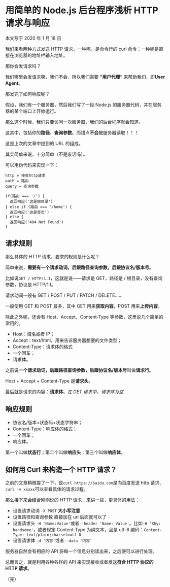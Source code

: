 # 用简单的 Node.js 后台程序浅析 HTTP 请求与响应

本文写于 2020 年 1 月 18 日

我们来看两种方式发送 HTTP 请求，一种呢，是命令行的 curl 命令；一种呢是直接在浏览器的地址栏输入地址。

那你会发请求吗？

我们哪里会发请求嘛，我们不会，所以我们需要 **“用户代理“** 来帮助我们，即**User Agent**。

那发完了如何响应呢？

假设，我们有一个服务器，然后我们写了一段 Node.js 的服务器代码，并在服务器的某个端口上开始运行。

那么这个时候，我们只要访问一次服务器，我们的后台程序就会知道。

这其中，包括你的**路径**、**查询参数**。而锚点**不会**被服务器读取！！！

这是上次的文章中提到的 URL 的组成。

其实简单来说，十分简单（不是废话吗）。

可以用伪代码来实现一下：

```
http = 接收http请求
path = 路由
query = 查询参数

if(路由 === '/') {
  返回响应('这是根目录')
} else if (路由 === '/home') {
  返回响应('这是首页')
} else {
  返回响应('404 Not Found')
}
```

## 请求规则

那么具体的 HTTP 请求，要求的规则是什么呢？

简单来说，**需要有一个请求动词，后跟路径查询参数，后跟协议名/版本号**。

比如说`GET / HTTP/1.1`，这就是说——请求是 GET，路径是 / 根目录，没有查询参数，协议是 HTTP/1.1。

请求动词一般有 GET / POST / PUT / PATCH / DELETE……

一般使用 GET 和 POST 最多，其中 GET 用来**获取内容**，POST 用来**上传内容**。

除此之外呢，还会有 Host、Accept、Content-Type 等参数，这里说几个简单的常用的。

- Host：域名或者 IP；
- Accept：text/html，用来告诉服务器想要的文件类型；
- Content-Type：请求体的格式
- 一个回车；
- 请求体。

之前说**一个请求动词，后跟路径查询参数，后跟协议名/版本号**叫做**请求行**。

Host + Accept + Content-Type 是**请求头**。

最后就是请求的内容：**请求体**。_在 GET 请求中，请求体为空_

## 响应规则

- 协议名/版本+状态码+状态字符串；
- Content-Type：响应体的格式；
- 一个回车；
- 响应体。

第一个叫做**状态行**；第二个叫做**响应头**；第三个叫做**响应体**。

## 如何用 Curl 来构造一个 HTTP 请求？

之前的文章稍微提了一下，说`curl https://baidu.com`是向百度发送 http 请求、`curl -v xxxxx`可以查看具体的请求过程。

那么接下来会结合刚刚说的 HTTP 请求，来讲一些，更具体的用法：

- 设置请求动词
  `-X POST`
  **大小写注意**
- 设置路径和查询参数
  直接加在 url 后面就可以了
- 设置请求头
  `-H 'Name:Value'`或者`--header 'Name: Value'`。比如`-H 'Xhy: handsome'`，或者规定 Content-Type 为纯文本，且是 utf-8 编码：`Content-Type: text/plain;charset=utf-8`
- 设置请求体
  `-d '内容'`或者`--data '内容'`

服务器自然会有相应的 API 将每一个信息分别读出来，之后便可以进行处理。

总而言之，就是利用各种各样的 API 来实现接收或者发送**符合 HTTP 协议的 HTTP 请求**。

（完）
